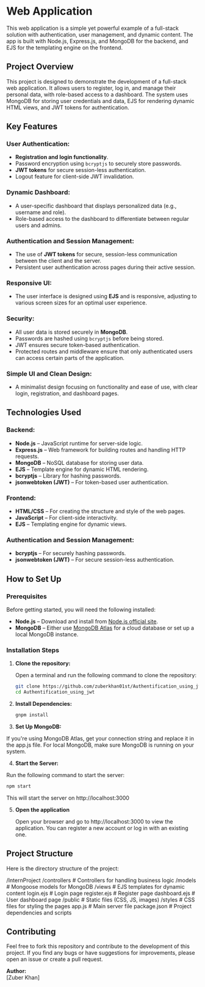 # Web Application

This web application is a simple yet powerful example of a full-stack solution with authentication, user management, and dynamic content. The app is built with Node.js, Express.js, and MongoDB for the backend, and EJS for the templating engine on the frontend.

## Project Overview

This project is designed to demonstrate the development of a full-stack web application. It allows users to register, log in, and manage their personal data, with role-based access to a dashboard. The system uses MongoDB for storing user credentials and data, EJS for rendering dynamic HTML views, and JWT tokens for authentication.

## Key Features

### User Authentication:
- **Registration and login functionality**.
- Password encryption using `bcryptjs` to securely store passwords.
- **JWT tokens** for secure session-less authentication.
- Logout feature for client-side JWT invalidation.

### Dynamic Dashboard:
- A user-specific dashboard that displays personalized data (e.g., username and role).
- Role-based access to the dashboard to differentiate between regular users and admins.

### Authentication and Session Management:
- The use of **JWT tokens** for secure, session-less communication between the client and the server.
- Persistent user authentication across pages during their active session.

### Responsive UI:
- The user interface is designed using **EJS** and is responsive, adjusting to various screen sizes for an optimal user experience.

### Security:
- All user data is stored securely in **MongoDB**.
- Passwords are hashed using `bcryptjs` before being stored.
- JWT ensures secure token-based authentication.
- Protected routes and middleware ensure that only authenticated users can access certain parts of the application.

### Simple UI and Clean Design:
- A minimalist design focusing on functionality and ease of use, with clear login, registration, and dashboard pages.

## Technologies Used

### Backend:
- **Node.js** – JavaScript runtime for server-side logic.
- **Express.js** – Web framework for building routes and handling HTTP requests.
- **MongoDB** – NoSQL database for storing user data.
- **EJS** – Template engine for dynamic HTML rendering.
- **bcryptjs** – Library for hashing passwords.
- **jsonwebtoken (JWT)** – For token-based user authentication.

### Frontend:
- **HTML/CSS** – For creating the structure and style of the web pages.
- **JavaScript** – For client-side interactivity.
- **EJS** – Templating engine for dynamic views.

### Authentication and Session Management:
- **bcryptjs** – For securely hashing passwords.
- **jsonwebtoken (JWT)** – For secure session-less authentication.
## **How to Set Up**

### Prerequisites

Before getting started, you will need the following installed:

- **Node.js** – Download and install from [Node.js official site](https://nodejs.org/).
- **MongoDB** – Either use [MongoDB Atlas](https://www.mongodb.com/cloud/atlas) for a cloud database or set up a local MongoDB instance.

### Installation Steps

1. **Clone the repository:**

   Open a terminal and run the following command to clone the repository:

   ```bash
   git clone https://github.com/zuberkhan01st/Authentification_using_jwt.git
   cd Authentification_using_jwt
    ```
2. **Install Dependencies:**

   
   ```bash
   gnpm install
    ```

3. **Set Up MongoDB:**


If you're using MongoDB Atlas, get your connection string and replace it in the app.js file. For local MongoDB, make sure MongoDB is running on your system.




4. **Start the Server:**

Run the following command to start the server:
   ```bash
   npm start
   ```
This will start the server on http://localhost:3000

5. **Open the application**

   Open your browser and go to http://localhost:3000 to view the application. You can register a new account or log in with an existing one.

## **Project Structure**
Here is the directory structure of the project:

/InternProject
  /controllers       # Controllers for handling business logic
  /models            # Mongoose models for MongoDB
  /views             # EJS templates for dynamic content
    login.ejs        # Login page
    register.ejs     # Register page
    dashboard.ejs    # User dashboard page
  /public            # Static files (CSS, JS, images)
    /styles          # CSS files for styling the pages
  app.js             # Main server file
  package.json       # Project dependencies and scripts

## **Contributing**
Feel free to fork this repository and contribute to the development of this project. If you find any bugs or have suggestions for improvements, please open an issue or create a pull request.

**Author:**  
[Zuber Khan]  
